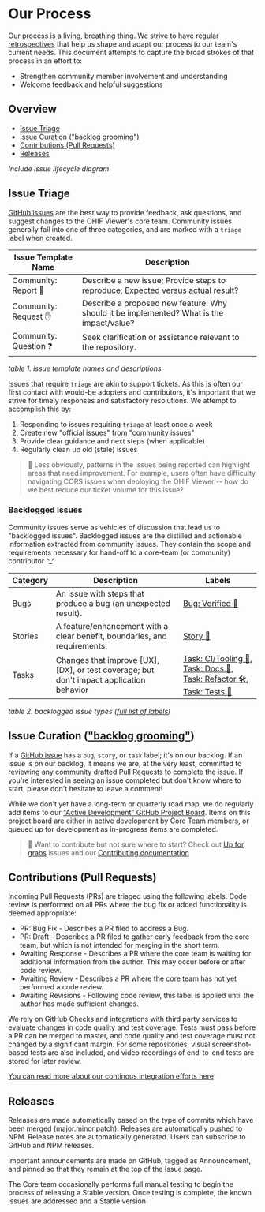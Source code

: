 # Our Process

Our process is a living, breathing thing. We strive to have regular [retrospectives][retrospective] that help us
shape and adapt our process to our team's current needs. This document attempts to capture the broad strokes of
that process in an effort to:

- Strengthen community member involvement and understanding
- Welcome feedback and helpful suggestions


## Overview

- [Issue Triage](#issue-triage)
- [Issue Curation ("backlog grooming")](#issue-curation-backlog-grooming)
- [Contributions (Pull Requests)](#contributions-pull-requests)
- [Releases](#releases)


_Include issue lifecycle diagram_

## Issue Triage

[GitHub issues][gh-issues] are the best way to provide feedback, ask questions, and suggest changes to the OHIF Viewer's core
team. Community issues generally fall into one of three categories, and are marked with a `triage` label when created.


|Issue Template Name     | Description                                                                             |
|------------------------|-----------------------------------------------------------------------------------------|
|Community: Report 🐛  | Describe a new issue; Provide steps to reproduce; Expected versus actual result?         |
|Community: Request ✋  | Describe a proposed new feature. Why should it be implemented? What is the impact/value? |
|Community: Question ❓ | Seek clarification or assistance relevant to the repository.                             | 

_table 1. issue template names and descriptions_

Issues that require `triage` are akin to support tickets. As this is often our first contact with would-be adopters and
contributors, it's important that we strive for timely responses and satisfactory resolutions. We attempt to accomplish this
by:

1. Responding to issues requiring `triage` at least once a week
2. Create new "official issues" from "community issues"
3. Provide clear guidance and next steps (when applicable)
4. Regularly clean up old (stale) issues

> :pencil: Less obviously, patterns in the issues being reported can highlight areas that need improvement. For example, users often have
difficulty navigating CORS issues when deploying the OHIF Viewer -- how do we best reduce our ticket volume for this issue?

### Backlogged Issues

Community issues serve as vehicles of discussion that lead us to "backlogged issues". Backlogged issues are the distilled and actionable information extracted from community issues. They contain the scope and requirements necessary for hand-off to a core-team (or community) contributor ^_^

|Category| Description| Labels|
|--------|-----| ---------|
| Bugs   | An issue with steps that produce a bug (an unexpected result). | [Bug: Verified 🐛][label-bug] |
| Stories| A feature/enhancement with a clear benefit, boundaries, and requirements. | [Story 🙌][label-story] |
| Tasks  | Changes that improve [UX], [DX], or test coverage; but don't impact application behavior | [Task: CI/Tooling 🤖][label-tooling], [Task: Docs 📖][label-docs], [Task: Refactor 🛠][label-refactor], [Task: Tests 🔬][label-tests] |

_table 2. backlogged issue types ([full list of labels][gh-labels])_


## Issue Curation (["backlog grooming"][groom-backlog])

If a [GitHub issue][gh-issues] has a `bug`, `story`, or `task` label; it's on our backlog. If an issue is on our backlog, it means we are, at the very least, committed to reviewing any community drafted Pull Requests to complete the issue. If you're interested in seeing an issue completed but don't know where to start, please don't hesitate to leave a comment!

While we don't yet have a long-term or quarterly road map, we do regularly add items to our ["Active Development" GitHub Project Board][gh-board]. Items on this project board are either in active development by Core Team members, or queued up for development as in-progress items are completed.

> :pencil: Want to contribute but not sure where to start? Check out [Up for grabs][label-grabs] issues and our [Contributing documentation][contributing-docs]

## Contributions (Pull Requests)

Incoming Pull Requests (PRs) are triaged using the following labels. Code review is performed on all PRs where the bug fix or added functionality is deemed appropriate:

- PR: Bug Fix - Describes a PR filed to address a Bug.
- PR: Draft - Describes a PR filed to gather early feedback from the core team, but which is not intended for merging in the short term.
- Awaiting Response - Describes a PR where the core team is waiting for additional information from the author. This may occur before or after code review.
- Awaiting Review -  Describes a PR where the core team has not yet performed a code review.
- Awaiting Revisions - Following code review, this label is applied until the author has made sufficient changes.

We rely on GitHub Checks and integrations with third party services to evaluate changes in code quality and test coverage. Tests must pass before a PR can be merged to master, and code quality and test coverage must not changed by a significant margin. For some repositories, visual screenshot-based tests are also included, and video recordings of end-to-end tests are stored for later review.

[You can read more about our continous integration efforts here](/continous-integration.md)

## Releases

Releases are made automatically based on the type of commits which have been merged (major.minor.patch). Releases are automatically pushed to NPM. Release notes are automatically generated. Users can subscribe to GitHub and NPM releases.

Important announcements are made on GitHub, tagged as Announcement, and pinned so that they remain at the top of the Issue page.

The Core team occasionally performs full manual testing to begin the process of releasing a Stable version. Once testing is complete, the known issues are addressed and a Stable version 


<!--
  LINKS
-->

<!-- prettier-ignore-start -->
[groom-backlog]: https://www.agilealliance.org/glossary/backlog-grooming
[retrospective]: https://www.atlassian.com/team-playbook/plays/retrospective
[gh-issues]: https://github.com/OHIF/Viewers/issues/new/choose
[gh-labels]: https://github.com/OHIF/Viewers/labels
[label-story]: https://github.com/OHIF/Viewers/labels/Story%20%3Araised_hands%3A
[label-tooling]: https://github.com/OHIF/Viewers/labels/Task%3A%20CI%2FTooling%20%3Arobot%3A
[label-docs]: https://github.com/OHIF/Viewers/labels/Task%3A%20Docs%20%3Abook%3A
[label-refactor]: https://github.com/OHIF/Viewers/labels/Task%3A%20Refactor%20%3Ahammer_and_wrench%3A
[label-tests]: https://github.com/OHIF/Viewers/labels/Task%3A%20Tests%20%3Amicroscope%3A
[label-bug]: https://github.com/OHIF/Viewers/labels/Bug%3A%20Verified%20%3Abug%3A
[gh-board]: https://github.com/OHIF/Viewers/projects/4
[label-grabs]: https://github.com/OHIF/Viewers/issues?q=is%3Aissue+is%3Aopen+label%3A%22Up+For+Grabs+%3Araising_hand_woman%3A%22
[contributing-docs]: https://docs.ohif.org/contributing/
<!-- prettier-ignore-end -->
